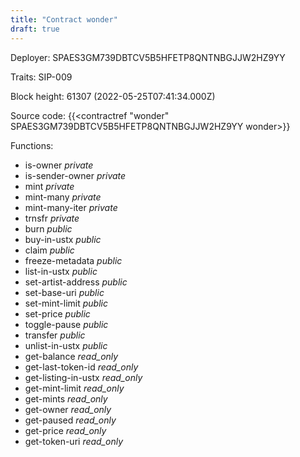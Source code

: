 ```yaml
---
title: "Contract wonder"
draft: true
---
```

Deployer: SPAES3GM739DBTCV5B5HFETP8QNTNBGJJW2HZ9YY

Traits:
SIP-009 



Block height: 61307 (2022-05-25T07:41:34.000Z)

Source code: {{<contractref "wonder" SPAES3GM739DBTCV5B5HFETP8QNTNBGJJW2HZ9YY wonder>}}

Functions:

* is-owner _private_
* is-sender-owner _private_
* mint _private_
* mint-many _private_
* mint-many-iter _private_
* trnsfr _private_
* burn _public_
* buy-in-ustx _public_
* claim _public_
* freeze-metadata _public_
* list-in-ustx _public_
* set-artist-address _public_
* set-base-uri _public_
* set-mint-limit _public_
* set-price _public_
* toggle-pause _public_
* transfer _public_
* unlist-in-ustx _public_
* get-balance _read_only_
* get-last-token-id _read_only_
* get-listing-in-ustx _read_only_
* get-mint-limit _read_only_
* get-mints _read_only_
* get-owner _read_only_
* get-paused _read_only_
* get-price _read_only_
* get-token-uri _read_only_
